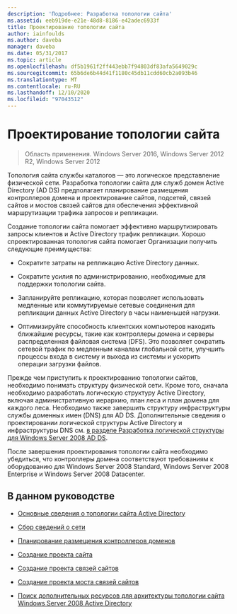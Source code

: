 ```yaml
---
description: 'Подробнее: Разработка топологии сайта'
ms.assetid: eeb919de-e21e-48d8-8186-e42adec6933f
title: Проектирование топологии сайта
author: iainfoulds
ms.author: daveba
manager: daveba
ms.date: 05/31/2017
ms.topic: article
ms.openlocfilehash: df5b1961f2ff443ebb7f94803df83afa5649029c
ms.sourcegitcommit: 65b6de6b44d41f1180c45db11cdd60cb2a093b46
ms.translationtype: MT
ms.contentlocale: ru-RU
ms.lasthandoff: 12/10/2020
ms.locfileid: "97043512"
---
```

# <a name="designing-the-site-topology"></a>Проектирование топологии сайта

>Область применения. Windows Server 2016, Windows Server 2012 R2, Windows Server 2012

Топология сайта службы каталогов — это логическое представление физической сети. Разработка топологии сайта для служб домен Active Directory (AD DS) предполагает планирование размещения контроллеров домена и проектирование сайтов, подсетей, связей сайтов и мостов связей сайтов для обеспечения эффективной маршрутизации трафика запросов и репликации.

Создание топологии сайта помогает эффективно маршрутизировать запросы клиентов и Active Directory трафик репликации. Хорошо спроектированная топология сайта помогает Организации получить следующие преимущества:

-   Сократите затраты на репликацию Active Directory данных.

-   Сократите усилия по администрированию, необходимые для поддержки топологии сайта.

-   Запланируйте репликацию, которая позволяет использовать медленные или коммутируемые сетевые соединения для репликации данных Active Directory в часы наименьшей нагрузки.

-   Оптимизируйте способность клиентских компьютеров находить ближайшие ресурсы, такие как контроллеры домена и серверы распределенная файловая система (DFS). Это позволяет сократить сетевой трафик по медленным каналам глобальной сети, улучшить процессы входа в систему и выхода из системы и ускорить операции загрузки файлов.

Прежде чем приступить к проектированию топологии сайтов, необходимо понимать структуру физической сети. Кроме того, сначала необходимо разработать логическую структуру Active Directory, включая административную иерархию, план леса и план домена для каждого леса. Необходимо также завершить структуру инфраструктуры службы доменных имен (DNS) для AD DS. Дополнительные сведения о проектировании логической структуры Active Directory и инфраструктуры DNS см. [в разделе Разработка логической структуры для Windows Server 2008 AD DS](/previous-versions/windows/it-pro/windows-server-2008-R2-and-2008/cc770806(v=ws.10)).

После завершения проектирования топологии сайта необходимо убедиться, что контроллеры домена соответствуют требованиям к оборудованию для Windows Server 2008 Standard, Windows Server 2008 Enterprise и Windows Server 2008 Datacenter.

## <a name="in-this-guide"></a>В данном руководстве

-   [Основные сведения о топологии сайта Active Directory](../../ad-ds/plan/Understanding-Active-Directory-Site-Topology.md)

-   [Сбор сведений о сети](../../ad-ds/plan/Collecting-Network-Information.md)

-   [Планирование размещения контроллеров доменов](../../ad-ds/plan/Planning-Domain-Controller-Placement.md)

-   [Создание проекта сайта](../../ad-ds/plan/Creating-a-Site-Design.md)

-   [Создание проекта связей сайтов](../../ad-ds/plan/Creating-a-Site-Link-Design.md)

-   [Создание проекта моста связей сайтов](../../ad-ds/plan/Creating-a-Site-Link-Bridge-Design.md)

-   [Поиск дополнительных ресурсов для архитектуры топологии сайта Windows Server 2008 Active Directory](../../ad-ds/plan/Finding-Additional-Resources-for-Windows-Server-2008-Active-Directory-Site-Topology-Design.md)

